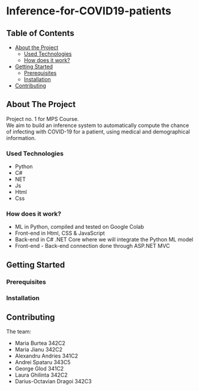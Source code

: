 # Inference-for-COVID19-patients

<!-- TABLE OF CONTENTS -->
## Table of Contents

* [About the Project](#about-the-project)
  * [Used Technologies](#usedtechnologies)
  * [How does it work? ](#howitworks)
* [Getting Started](#getting-started)
  * [Prerequisites](#prerequisites)
  * [Installation](#installation)
* [Contributing](#contributing)

<!-- ABOUT THE PROJECT -->
## About The Project

Project no. 1 for MPS Course.\
We aim to build an inference system to automatically compute the chance of infecting with COVID-19 for a patient, using medical and demographical information.

### Used Technologies

 * Python
 * C# 
 * NET
 * Js
 * Html
 * Css

### How does it work?
 
 * ML in Python, compiled and tested on Google Colab
 * Front-end in Html, CSS & JavaScript
 * Back-end in C# .NET Core where we will integrate the Python ML model
 * Front-end - Back-end connection done through ASP.NET MVC
 
## Getting Started

### Prerequisites

### Installation

## Contributing

The team:

* Maria Burtea 342C2
* Maria Jianu 342C2
* Alexandru Andries 341C2
* Andrei Spataru 343C5
* George Glod 341C2
* Laura Ghilinta 342C2
* Darius-Octavian Dragoi 342C3
